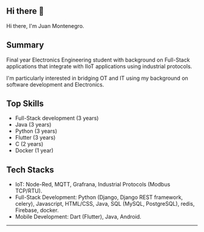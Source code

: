 <!--
**juan-montenegro/juan-montenegro** is a ✨ _special_ ✨ repository because its `README.md` (this file) appears on your GitHub profile.

Here are some ideas to get you started:

- 🔭 I’m currently working on ...
- 🌱 I’m currently learning ...
- 👯 I’m looking to collaborate on ...
- 🤔 I’m looking for help with ...
- 💬 Ask me about ...
- 📫 How to reach me: ...
- 😄 Pronouns: ...
- ⚡ Fun fact: ...
-->
## Hi there 👋

Hi there, I'm Juan Montenegro.

## Summary

Final year Electronics Engineering student with background on  Full-Stack applications that integrate with IIoT applications using industrial protocols. 

I'm particularly interested in bridging OT and IT using my background on software development and Electronics. 

## Top Skills

* Full-Stack development (3 years)
* Java (3 years)
* Python (3 years)
* Flutter (3 years)
* C (2 years)
* Docker (1 year)

## Tech Stacks

* IoT: Node-Red, MQTT, Grafrana, Industrial Protocols (Modbus TCP/RTU).
* Full-Stack Development: Python (Django, Django REST framework, celery), Javascript, HTML/CSS, Java, SQL (MySQL, PostgreSQL), redis, Firebase, docker.
* Mobile Development: Dart (Flutter), Java, Android.

---
